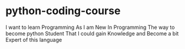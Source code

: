 # python-coding-course
I want to learn Programming As I am New In Programming The way to become python Student That I could gain  Knowledge and Become a bit Expert of this language
